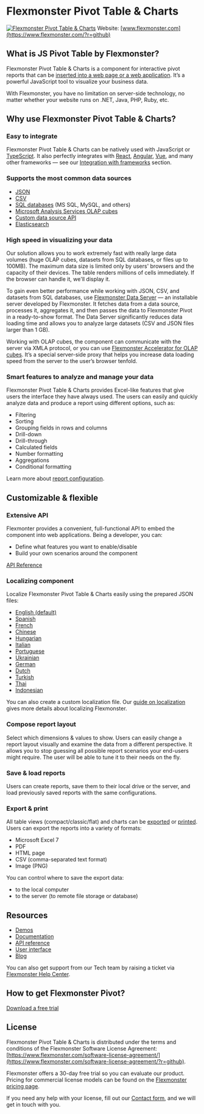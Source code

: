 # Flexmonster Pivot Table & Charts
[![Flexmonster Pivot Table & Charts](https://cdn.flexmonster.com/landing.png)](https://www.flexmonster.com/?r=github)
Website: [www.flexmonster.com](https://www.flexmonster.com/?r=github)

## What is JS Pivot Table by Flexmonster?

Flexmonster Pivot Table & Charts is a component for interactive pivot reports that can be [inserted into a web page or a web application](https://www.flexmonster.com/demos/js/pivot-table/?r=github). It’s a powerful JavaScript tool to visualize your business data.

With Flexmonster, you have no limitation on server-side technology, no matter whether your website runs on .NET, Java, PHP, Ruby, etc.

## Why use Flexmonster Pivot Table & Charts?

### Easy to integrate

Flexmonster Pivot Table & Charts can be natively used with JavaScript or [TypeScript](https://www.flexmonster.com/doc/integration-with-typescript/?r=github). It also perfectly integrates with [React](https://www.flexmonster.com/doc/integration-with-react/?r=github), [Angular](https://www.flexmonster.com/doc/integration-with-angular/?r=github), [Vue](https://www.flexmonster.com/doc/integration-with-vue-3/?r=github), and many other frameworks — see our [Integration with frameworks](https://www.flexmonster.com/doc/available-tutorials-integration/?r=github) section.

### Supports the most common data sources

- [JSON](https://www.flexmonster.com/doc/json-data-source/?r=github)
- [CSV](https://www.flexmonster.com/doc/csv-data-source/?r=github)
- [SQL databases](https://www.flexmonster.com/doc/connect-to-relational-database/?r=github) (MS SQL, MySQL, and others)
- [Microsoft Analysis Services OLAP cubes](https://www.flexmonster.com/doc/connecting-to-microsoft-analysis-services/?r=github)
- [Custom data source API](https://www.flexmonster.com/doc/introduction-to-custom-data-source-api/?r=github)
- [Elasticsearch](https://www.flexmonster.com/doc/connecting-to-elasticsearch/?r=github)

### High speed in visualizing your data 

Our solution allows you to work extremely fast with really large data volumes (huge OLAP cubes, datasets from SQL databases, or files up to 100MB). The maximum data size is limited only by users' browsers and the capacity of their devices. The table renders millions of cells immediately. If the browser can handle it, we'll display it.

To gain even better performance while working with JSON, CSV, and datasets from SQL databases, use [Flexmonster Data Server](https://www.flexmonster.com/doc/intro-to-flexmonster-data-server/?r=github) — an installable server developed by Flexmonster. It fetches data from a data source, processes it, aggregates it, and then passes the data to Flexmonster Pivot in a ready-to-show format. The Data Server significantly reduces data loading time and allows you to analyze large datasets (CSV and JSON files larger than 1 GB).

Working with OLAP cubes, the component can communicate with the server via XMLA protocol, or you can use [Flexmonster Accelerator for OLAP cubes](https://www.flexmonster.com/doc/flexmonster-accelerator-introduction/?r=github). It’s a special server-side proxy that helps you increase data loading speed from the server to the user’s browser tenfold.

### Smart features to analyze and manage your data

Flexmonster Pivot Table & Charts provides Excel-like features that give users the interface they have always used. The users can easily and quickly analyze data and produce a report using different options, such as:
- Filtering
- Sorting
- Grouping fields in rows and columns
- Drill-down
- Drill-through
- Calculated fields
- Number formatting
- Aggregations
- Conditional formatting

Learn more about [report configuration](https://www.flexmonster.com/doc/available-tutorials-report/?r=github).

## Customizable & flexible
### Extensive API
  
Flexmonter provides a convenient, full-functional API to embed the component into web applications. Being a developer, you can:
- Define what features you want to enable/disable
- Build your own scenarios around the component

[API Reference](https://www.flexmonster.com/api/?r=github)

### Localizing component
  
Localize Flexmonster Pivot Table & Charts easily using the prepared JSON files:

- [English (default)](https://github.com/flexmonster/pivot-localizations/blob/master/en.json)
- [Spanish](https://github.com/flexmonster/pivot-localizations/blob/master/es.json)
- [French](https://github.com/flexmonster/pivot-localizations/blob/master/fr.json)
- [Chinese](https://github.com/flexmonster/pivot-localizations/blob/master/zh.json)
- [Hungarian](https://github.com/flexmonster/pivot-localizations/blob/master/hu.json)
- [Italian](https://github.com/flexmonster/pivot-localizations/blob/master/it.json)
- [Portuguese](https://github.com/flexmonster/pivot-localizations/blob/master/pt.json)
- [Ukrainian](https://github.com/flexmonster/pivot-localizations/blob/master/uk.json)
- [German](https://github.com/flexmonster/pivot-localizations/blob/master/de.json)
- [Dutch](https://github.com/flexmonster/pivot-localizations/blob/master/nl.json)
- [Turkish](https://github.com/flexmonster/pivot-localizations/blob/master/tr.json)
- [Thai](https://github.com/flexmonster/pivot-localizations/blob/master/th.json)
- [Indonesian](https://github.com/flexmonster/pivot-localizations/blob/master/id.json)

You can also create a custom localization file. Our [guide on localization](https://www.flexmonster.com/doc/localizing-component/?r=github) gives more details about localizing Flexmonster.

### Compose report layout
Select which dimensions & values to show.
Users can easily change a report layout visually and examine the data from a different perspective. It allows you to stop guessing all possible report scenarios your end-users might require. The user will be able to tune it to their needs on the fly.

### Save & load reports

Users can create reports, save them to their local drive or the server, and load previously saved reports with the same configurations.

### Export & print

All table views (compact/classic/flat) and charts can be [exported](https://www.flexmonster.com/doc/export-report/?r=github) or [printed](https://www.flexmonster.com/doc/print-report/?r=github). Users can export the reports into a variety of formats:
- Microsoft Excel 7
- PDF
- HTML page
- CSV (comma-separated text format)
- Image (PNG)   

You can control where to save the export data:
- to the local computer
- to the server (to remote file storage or database)

## Resources

- [Demos](https://www.flexmonster.com/demos/js/pivot-table/?r=github)
- [Documentation](https://www.flexmonster.com/doc/?r=github)
- [API reference](https://www.flexmonster.com/api/?r=github)
- [User interface](https://www.flexmonster.com/user-interface/?r=github)
- [Blog](https://www.flexmonster.com/blog/?r=github)

You can also get support from our Tech team by raising a ticket via [Flexmonster Help Center](https://www.flexmonster.com/help-center/?r=github).

## How to get Flexmonster Pivot?
[Download a free trial](https://www.flexmonster.com/download-page/?r=github)

## License

Flexmonster Pivot Table & Charts is distributed under the terms and conditions of the Flexmonster Software License Agreement: [https://www.flexmonster.com/software-license-agreement/](https://www.flexmonster.com/software-license-agreement/?r=github).

Flexmonster offers a 30-day free trial so you can evaluate our product. Pricing for commercial license models can be found on the [Flexmonster pricing page](https://www.flexmonster.com/pivot-table-editions-and-pricing/?r=github).

If you need any help with your license, fill out our [Contact form](https://www.flexmonster.com/contact-our-team/?r=github), and we will get in touch with you.
